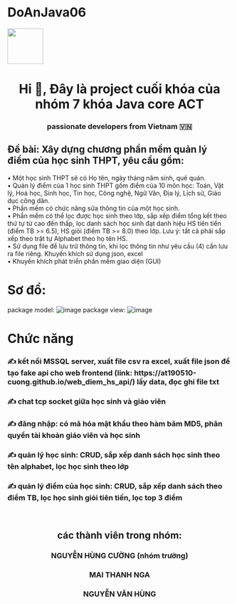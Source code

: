# DoAnJava06

<img src="https://cdn.haitrieu.com/wp-content/uploads/2021/10/Logo-Hoc-Vien-Ky-Thuat-Mat-Ma-ACTVN-1.png" width=80px heught=80px />
<h1 align="center">Hi 👋, Đây là project cuối khóa của nhóm 7 khóa Java core ACT </h1>
<p align="center">
  <h3 align="center">passionate developers from Vietnam 🇻🇳 </h3>
</p>


## Đề bài: Xây dựng chương phần mềm quản lý điểm của học sinh THPT, yêu cầu  gồm:
<p>• Một học sinh THPT sẽ có Họ tên, ngày tháng năm sinh, quê quán.</br>
• Quản lý điểm của 1 học sinh THPT gồm điểm của 10 môn học: Toán, Vật lý, Hoá học, Sinh học, Tin học, Công nghệ, Ngữ Văn, Địa lý, Lịch sử, Giáo dục công dân.</br>
• Phần mềm có chức năng sửa thông tin của một học sinh.</br>
• Phần mềm có thể lọc được học sinh theo lớp, sắp xếp điểm tổng kết theo thứ tự từ cao đến thấp, lọc danh sách học sinh đạt danh hiệu HS tiên tiến (điểm TB >= 6.5), HS giỏi (điểm TB >= 8.0) theo lớp. Lưu ý: tất cả phải sắp xếp theo trật tự Alphabet theo họ tên HS. </br>
• Sử dụng file để lưu trữ thông tin, khi lọc thông tin như yêu cầu (4) cần lưu ra file riêng. Khuyến khích sử dụng json, excel </br>
• Khuyến khích phát triển phần mềm giao diện (GUI)</p>

# Sơ đồ:
package model:
![image](https://github.com/AT190510-Cuong/DoAnJava06/assets/134201481/56a87da8-b06f-4cc7-83a3-2e59277349ad)
package view:
![image](https://github.com/AT190510-Cuong/DoAnJava06/assets/134201481/8ad57b5d-9bac-4df9-af87-a8bdc9a3f023)




# Chức năng
<p >
  <h3> ✍ kết nối MSSQL server, xuất file csv ra excel, xuất file json để tạo fake api cho web frontend (link: https://at190510-cuong.github.io/web_diem_hs_api/) lấy data, đọc ghi file txt </h3>
  <h3> ✍ chat tcp socket giữa học sinh và giáo viên </h3>
  <h3> ✍ đăng nhập: có mã hóa mật khẩu theo hàm băm MD5, phân quyền tài khoản giáo viên và học sinh</h3>
  <h3> ✍ quản lý học sinh: CRUD, sắp xếp danh sách học sinh theo tên alphabet, lọc học sinh theo lớp </h3>
  <h3> ✍ quản lý điểm của học sinh: CRUD, sắp xếp danh sách theo điểm TB, lọc học sinh giỏi tiên tiến, lọc top 3 điểm </h3>
</p>
<br />
<h2 align="center"> các thành viên trong nhóm:</h1>
<h3 align="center"> NGUYỄN HÙNG CƯỜNG (nhóm trưởng) </h1>
<h3 align="center"> MAI THANH NGA </h1>
<h3 align="center"> NGUYỄN VĂN HÙNG</h1>




